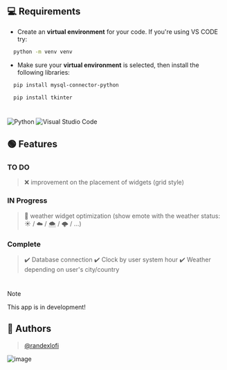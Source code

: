 
## 💻 Requirements
- Create an **virtual environment** for your code. If you're using VS CODE try:
```bash
  python -m venv venv
```
- Make sure your **virtual environment** is selected, then install the following libraries:
```bash
  pip install mysql-connector-python
```
```bash
  pip install tkinter
```
#
![Python](https://img.shields.io/badge/python-3670A0?style=for-the-badge&logo=python&logoColor=ffdd54)
![Visual Studio Code](https://img.shields.io/badge/Visual%20Studio%20Code-0078d7.svg?style=for-the-badge&logo=visual-studio-code&logoColor=white)

## 🟢 Features

### TO DO
> ❌ improvement on the placement of widgets (grid style)

### IN Progress
> 🔌 weather widget optimization (show emote with the weather status: ☀️ / ☁️ / 🌨️ / 🌩️ / ...)

### Complete
> ✔️ Database connection
> ✔️ Clock by user system hour
> ✔️ Weather depending on user's city/country

#

> [!NOTE]
> This app is in development!


## 👥 Authors

> [@randexlofi](https://www.github.com/randexlofi)

![image](https://cdn.discordapp.com/attachments/1165431516835360848/1166933390407237712/avatar.png?ex=654c4a68&is=6539d568&hm=19a5f95fb89a81f82d564f46061b9852424f64239e84d779ee8e6bcb8a08879d&)
